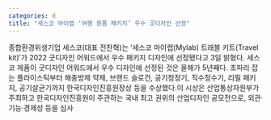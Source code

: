 ```yaml
---
categories: d
title: "세스코 마이랩 ‘여행 용품 패키지’ 우수 굿디자인 선정"
---
```

종합환경위생기업 세스코(대표 전찬혁)는 ‘세스코 마이랩(Mylab) 트래블 키트(Travel kit)’가 2022 굿디자인 어워드에서 우수 패키지 디자인에 선정됐다고 3일 밝혔다. 세스코 제품이 굿디자인 어워드에서 우수 디자인에 선정된 것은 올해가 5년째다. 초파리 잡는 플라이스틱부터 해충방제 약제, 브랜드 슬로건, 공기청정기, 직수정수기, 리필 패키지, 공기살균기까지 한국디자인진흥원장상 등을 수상했다.이 시상은 산업통상자원부가 주최하고 한국디자인진흥원이 주관하는 국내 최고 권위의 산업디자인 공모전으로, 외관·기능·경제성 등을 심사